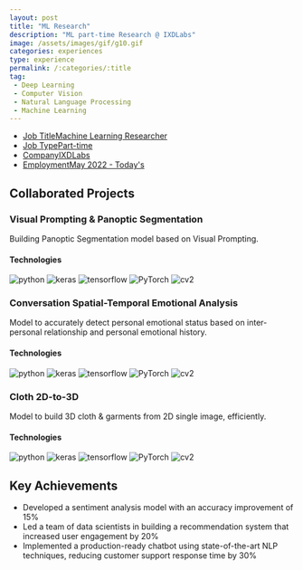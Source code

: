 ```yaml
---
layout: post
title: "ML Research"
description: "ML part-time Research @ IXDLabs"
image: /assets/images/gif/g10.gif
categories: experiences
type: experience
permalink: /:categories/:title
tag:
 - Deep Learning
 - Computer Vision
 - Natural Language Processing
 - Machine Learning
---
```


<div id="main">
	<section id='second'>
		<div class="inner no-padding">
            <div class="tag-container">
                    <ul class="actions">
                        <li><a href="#" class="button special small disable">Job Title</a><a href="#" class="button small disable">Machine Learning Researcher</a></li>
                        <li><a href="#" class="button special small disable">Job Type</a><a href="#" class="button small disable">Part-time</a></li>
						<li><a href="#" class="button special small disable">Company</a><a href="#" class="button small disable">IXDLabs</a></li>
                        <li><a href="#" class="button special small disable">Employment</a><a href="#" class="button small disable">May 2022 - Today's</a></li>
                    </ul>
            </div>
			<!-- <div>
				<h2>Description</h2>
				<p> As a Machine Learning Engineer at XYZ Tech Solutions, I lead the development of machine learning models for natural language processing tasks. My responsibilities include data preprocessing, model development, and performance optimization. I collaborate with cross-functional teams to implement ML solutions for various projects.</p>
			</div> -->
		</div>
	</section>
	<section id='third'>
		<div class="inner no-padding">
			<div>
				<h2>Collaborated Projects</h2>
				<div>
					<h3>Visual Prompting & Panoptic Segmentation</h3>
					<p>Building Panoptic Segmentation model based on Visual Prompting.</p>
					<div class="row">
						<div class="6u 12u$(small)">
							<h4>Technologies</h4>
							<div class='logos-container'>
								<img src="{% link /assets/images/logos/python.png %}" alt="python" class="logos">
								<img src="{% link /assets/images/logos/keras.png %}" alt="keras" class="logos">
								<img src="{% link /assets/images/logos/tensorflow.png %}" alt="tensorflow" class="logos">
								<img src="{% link /assets/images/logos/PyTorch.png %}" alt="PyTorch" class="logos">
								<img src="{% link /assets/images/logos/cv2.png %}" alt="cv2" class="logos">
							</div>
						</div>
						<!-- <div class="6u$ 12u$(small) ">
							<h4>Methodologies</h4>
							<p>
								<a href="#" class="button small disable">REST API development</a>
								<a href="#" class="button small disable">DBMS</a>
								<a href="#" class="button small disable">Micor-services architecture</a>
							</p>
						</div> -->
					</div>
				</div>
				<div>
					<h3>Conversation Spatial-Temporal Emotional Analysis</h3>
					<p>Model to accurately detect personal emotional status based on inter-personal relationship and personal emotional history.</p>
					<div class="row">
						<div class="6u 12u$(small)">
							<h4>Technologies</h4>
							<div class='logos-container'>
								<img src="{% link /assets/images/logos/python.png %}" alt="python" class="logos">
								<img src="{% link /assets/images/logos/keras.png %}" alt="keras" class="logos">
								<img src="{% link /assets/images/logos/tensorflow.png %}" alt="tensorflow" class="logos">
								<img src="{% link /assets/images/logos/PyTorch.png %}" alt="PyTorch" class="logos">
								<img src="{% link /assets/images/logos/cv2.png %}" alt="cv2" class="logos">
							</div>
						</div>
						<!-- <div class="6u$ 12u$(small) ">
							<h4>Methodologies</h4>
							<p><a href="#" class="button small disable">REST API development</a> <a href="#" class="button small disable">DBMS</a><a href="#" class="button small disable">Micor-services architecture</a></p>
						</div> -->
					</div>
				</div>
				<div>
					<h3>Cloth 2D-to-3D</h3>
					<p>Model to build 3D cloth & garments from 2D single image, efficiently.</p>
					<div class="row">
						<div class="6u 12u$(small)">
							<h4>Technologies</h4>
							<div class='logos-container'>
								<img src="{% link /assets/images/logos/python.png %}" alt="python" class="logos">
								<img src="{% link /assets/images/logos/keras.png %}" alt="keras" class="logos">
								<img src="{% link /assets/images/logos/tensorflow.png %}" alt="tensorflow" class="logos">
								<img src="{% link /assets/images/logos/PyTorch.png %}" alt="PyTorch" class="logos">
								<img src="{% link /assets/images/logos/cv2.png %}" alt="cv2" class="logos">
							</div>
						</div>
						<!-- <div class="6u$ 12u$(small) ">
							<h4>Methodologies</h4>
							<p><a href="#" class="button small disable">REST API development</a> <a href="#" class="button small disable">DBMS</a><a href="#" class="button small disable">Micor-services architecture</a></p>
						</div> -->
					</div>
				</div>
			</div>
			<div>
				<h2>Key Achievements</h2>
                <ul class='fa-ul'>
                    <li><i class="fa-li fa fa-check-square"></i>Developed a sentiment analysis model with an accuracy improvement of 15%</li>
                    <li><i class="fa-li fa fa-check-square"></i>Led a team of data scientists in building a recommendation system that increased user engagement by 20%</li>
                    <li><i class="fa-li fa fa-check-square"></i>Implemented a production-ready chatbot using state-of-the-art NLP techniques, reducing customer support response time by 30%</li>
                </ul>
			</div>
		</div>
	</section>
</div>
